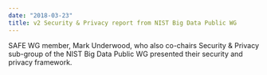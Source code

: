 ```yaml
---
date: "2018-03-23"
title: v2 Security & Privacy report from NIST Big Data Public WG
---
```


SAFE WG member, Mark Underwood, who also co-chairs Security &
Privacy sub-group of the NIST Big Data Public WG presented their security and
privacy framework.